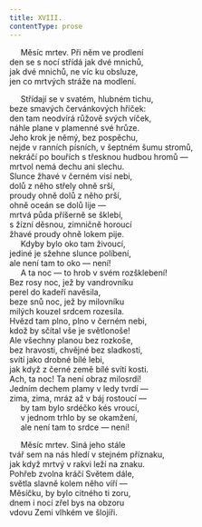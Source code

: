 ```yaml
---
title: XVIII.
contentType: prose
---
```


     Měsíc mrtev. Při něm ve prodlení  
den se s nocí střídá jak dvé mnichů,  
jak dvé mnichů, ne víc ku obsluze,  
jen co mrtvých stráže na modlení.

     Střídají se v svatém, hlubném tichu,  
beze smavých červánkových hříček:  
den tam neodvírá růžově svých víček,  
náhle plane v plamenné své hrůze.  
Jeho krok je němý, bez pospěchu,  
nejde v ranních písních, v šeptném šumu stromů,  
nekráčí po bouřích s třesknou hudbou hromů —  
mrtvol nemá dechu ani slechu.  
Slunce žhavé v černém visí nebi,  
dolů z něho střely ohně srší,  
proudy ohně dolů z něho prší,  
ohně oceán se dolů lije —  
mrtvá půda příšerně se šklebí,  
s žízní děsnou, zimničně horoucí  
žhavé proudy ohně lokem pije.  
     Kdyby bylo oko tam živoucí,  
jediné je sžehne slunce políbení,  
ale není tam to oko — není!  
     A ta noc — to hrob v svém rozšklebení!  
Bez rosy noc, jež by vandrovníku  
perel do kadeří navěsila,  
beze snů noc, jež by milovníku  
milých kouzel srdcem rozesila.  
Hvězd tam plno, plno v černém nebi,  
kdož by sčítal vše je světlonoše!  
Ale všechny planou bez rozkoše,  
bez hravosti, chvějné bez sladkosti,  
svítí jako drobné bílé lebi,  
jak když z černé země bílé svítí kosti.  
Ach, ta noc! Ta není obraz milosrdí!  
Jedním dechem plamy v ledy tvrdí —  
zima, zima, mráz až v báj rostoucí —  
     by tam bylo srdéčko kés vroucí,  
     v jednom trhlo by se okamžení,  
     ale není tam to srdce — není!

     Měsíc mrtev. Siná jeho stále  
tvář sem na nás hledí v stejném příznaku,  
jak když mrtvý v rakvi leží na znaku.  
Pohřeb zvolna kráčí Světem dále,  
světla slavně kolem něho víří —  
Měsíčku, by bylo citného ti zoru,  
dnem i nocí zřel bys na obzoru  
vdovu Zemi vlhkém ve šlojíři.
